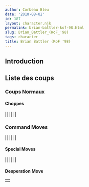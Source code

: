 ```yaml
---
author: Corbeau Bleu
date: '2010-08-02'
id: 187
layout: character.njk
permalink: brian-battler-kof-98.html
slug: Brian_Battler_(KoF_'98)
tags: character
title: Brian Battler (KoF '98)
---
```


## Introduction

## Liste des coups

### Coups Normaux

#### Choppes

||
||
||

### Command Moves

||
||
||

#### Special Moves

||
||
||

#### Desperation Move

|     |
|-----|
|     |